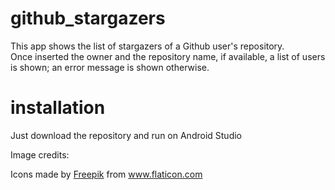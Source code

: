 # github_stargazers
This app shows the list of stargazers of a Github user's repository. <br>
Once inserted the owner and the repository name, if available, a list of users is shown; an error message is shown otherwise.

# installation
Just download the repository and run on Android Studio

Image credits:
<div>Icons made by <a href="https://www.flaticon.com/authors/freepik" title="Freepik">Freepik</a> from <a href="https://www.flaticon.com/" title="Flaticon">www.flaticon.com</a></div>